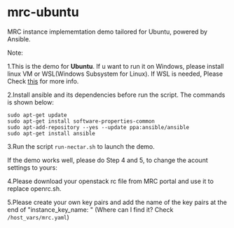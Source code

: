 # mrc-ubuntu
MRC instance implememtation demo tailored for Ubuntu, powered by Ansible.

Note:

1.This is the demo for **Ubuntu**. If u want to run it on Windows, please install linux VM or WSL(Windows Subsystem for Linux). If WSL is needed, Please Check [this](https://docs.microsoft.com/en-us/windows/wsl/install-win10 ) for more info.

2.Install ansible and its dependencies before run the script. The commands is shown below:

```
sudo apt-get update
sudo apt-get install software-properties-common
sudo apt-add-repository --yes --update ppa:ansible/ansible
sudo apt-get install ansible
```

3.Run the script `run-nectar.sh` to launch the demo.

If the demo works well, please do Step 4 and 5, to change the acount settings to yours:

4.Please download your openstack rc file from MRC portal and use it to replace openrc.sh.

5.Please create your own key pairs and add the name of the key pairs at the end of "instance_key_name: " (Where can I find it? Check `/host_vars/mrc.yaml`)